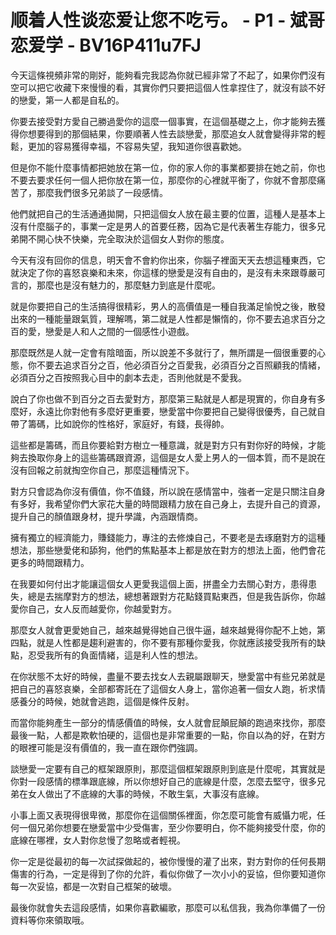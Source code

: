 # 顺着人性谈恋爱让您不吃亏。 - P1 - 斌哥恋爱学 - BV16P411u7FJ

今天這條視頻非常的剛好，能夠看完我認為你就已經非常了不起了，如果你們沒有空可以把它收藏下來慢慢的看，其實你們只要把這個人性拿捏住了，就沒有談不好的戀愛，第一人都是自私的。

你要去接受對方愛自己勝過愛你的這麼一個事實，在這個基礎之上，你才能夠去獲得你想要得到的那個結果，你要順著人性去談戀愛，那麼追女人就會變得非常的輕鬆，更加的容易獲得幸福，不容易失望，我知道你很喜歡她。

但是你不能什麼事情都把她放在第一位，你的家人你的事業都要排在她之前，你也不要去要求任何一個人把你放在第一位，那麼你的心裡就平衡了，你就不會那麼痛苦了，那麼我們很多兄弟談了一段感情。

他們就把自己的生活通通拋開，只把這個女人放在最主要的位置，這種人是基本上沒有什麼腦子的，事業一定是男人的首要任務，因為它是代表著生存能力，很多兄弟開不開心快不快樂，完全取決於這個女人對你的態度。

今天有沒有回你的信息，明天會不會約你出來，你腦子裡面天天去想這種東西，它就決定了你的喜怒哀樂和未來，你這樣的戀愛是沒有自由的，是沒有未來跟尊嚴可言的，那麼也是沒有魅力的，那麼魅力到底是什麼呢。

就是你要把自己的生活搞得很精彩，男人的高價值是一種自我滿足愉悅之後，散發出來的一種能量跟氣質，理解嗎，第二就是人性都是懶惰的，你不要去追求百分之百的愛，戀愛是人和人之間的一個感性小遊戲。

那麼既然是人就一定會有陰暗面，所以說差不多就行了，無所謂是一個很重要的心態，你不要去追求百分之百，他必須百分之百愛我，必須百分之百照顧我的情緒，必須百分之百按照我心目中的劇本去走，否則他就是不愛我。

說白了你也做不到百分之百去愛對方，那麼第三點就是人都是現實的，你自身有多麼好，永遠比你對他有多麼好更重要，戀愛當中你要把自己變得很優秀，自己就自帶了籌碼，比如說你的性格好，家庭好，有錢，長得帥。

這些都是籌碼，而且你要給對方樹立一種意識，就是對方只有對你好的時候，才能夠去換取你身上的這些籌碼跟資源，這個是女人愛上男人的一個本質，而不是說在沒有回報之前就掏空你自己，那麼這種情況下。

對方只會認為你沒有價值，你不值錢，所以說在感情當中，強者一定是只關注自身有多好，我希望你們大家花大量的時間跟精力放在自己身上，去提升自己的資源，提升自己的顏值跟身材，提升學識，內涵跟情商。

擁有獨立的經濟能力，賺錢能力，專注的去修煉自己，不要老是去琢磨對方的這種想法，那些戀愛佬和舔狗，他們的焦點基本上都是放在對方的想法上面，他們會花更多的時間跟精力。

在我要如何付出才能讓這個女人更愛我這個上面，拼盡全力去關心對方，患得患失，總是去揣摩對方的想法，總想著跟對方花點錢買點東西，但是我告訴你，你越愛你自己，女人反而越愛你，你越愛對方。

那麼女人就會更愛她自己，越來越覺得她自己很牛逼，越來越覺得你配不上她，第四點，就是人性都是趨利避害的，你不要有那種你愛我，你就應該接受我所有的缺點，忍受我所有的負面情緒，這是利人性的想法。

在你狀態不太好的時候，盡量不要去找女人去親屬跟聊天，戀愛當中有些兄弟就是把自己的喜怒哀樂，全部都寄託在了這個女人身上，當你追著一個女人跑，祈求情感養分的時候，她就會逃跑，這個是條件反射。

而當你能夠產生一部分的情感價值的時候，女人就會屁顛屁顛的跑過來找你，那麼最後一點，人都是欺軟怕硬的，這個也是非常重要的一點，你自以為的好，在對方的眼裡可能是沒有價值的，我一直在跟你們強調。

談戀愛一定要有自己的框架跟原則，那麼這個框架跟原則到底是什麼呢，其實就是你對一段感情的標準跟底線，所以你想好自己的底線是什麼，怎麼去堅守，很多兄弟在女人做出了不底線的大事的時候，不敢生氣，大事沒有底線。

小事上面又表現得很卑微，那麼你在這個關係裡面，你怎麼可能會有威懾力呢，任何一個兄弟你想要在戀愛當中少受傷害，至少你要明白，你不能夠接受什麼，你的底線在哪裡，女人對你怠慢了忽略或者輕視。

你一定是從最初的每一次試探做起的，被你慢慢的灌了出來，對方對你的任何長期傷害的行為，一定是得到了你的允許，看似你做了一次小小的妥協，但你要知道你每一次妥協，都是一次對自己框架的破壞。

最後你就會失去這段感情，如果你喜歡編歌，那麼可以私信我，我為你準備了一份資料等你來領取哦。